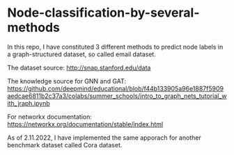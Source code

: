 # Node-classification-by-several-methods
In this repo, I have constituted 3 different methods to predict node labels in a graph-structured dataset, so called email dataset.

The dataset source: http://snap.stanford.edu/data

The knowledge source for GNN and GAT: https://github.com/deepmind/educational/blob/f44b133905a96e1887f5909aedcae6811b2c37a3/colabs/summer_schools/intro_to_graph_nets_tutorial_with_jraph.ipynb

For networkx documentation: https://networkx.org/documentation/stable/index.html

As of 2.11.2022, I have implemented the same apporach for another benchmark dataset called Cora dataset.
